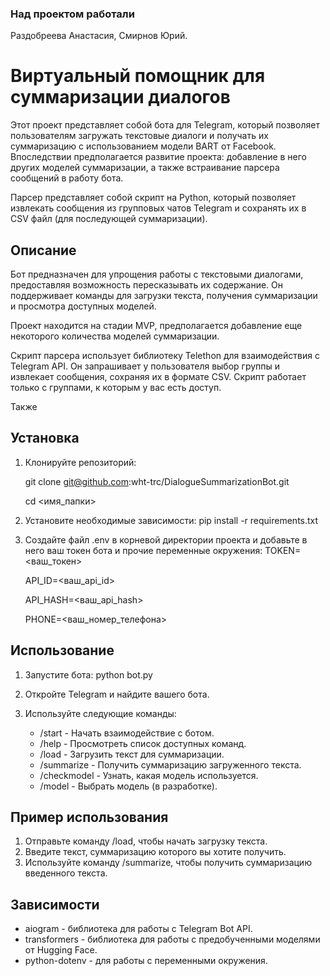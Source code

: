 ### Над проектом работали

Раздобреева Анастасия, Смирнов Юрий.

# Виртуальный помощник для суммаризации диалогов

Этот проект представляет собой бота для Telegram, который позволяет пользователям загружать текстовые диалоги и получать их суммаризацию с использованием модели BART от Facebook. Впоследствии предполагается развитие проекта: добавление в него других моделей суммаризации, а также встраивание парсера сообщений в работу бота.

Парсер представляет собой скрипт на Python, который позволяет извлекать сообщения из групповых чатов Telegram и сохранять их в CSV файл (для последующей суммаризации).

## Описание

Бот предназначен для упрощения работы с текстовыми диалогами, предоставляя возможность пересказывать их содержание. Он поддерживает команды для загрузки текста, получения суммаризации и просмотра доступных моделей.

Проект находится на стадии MVP, предполагается добавление еще некоторого количества моделей суммаризации.

Скрипт парсера использует библиотеку Telethon для взаимодействия с Telegram API. Он запрашивает у пользователя выбор группы и извлекает сообщения, сохраняя их в формате CSV. Скрипт работает только с группами, к которым у вас есть доступ.

Также

## Установка

1. Клонируйте репозиторий:

   git clone git@github.com:wht-trc/DialogueSummarizationBot.git

   cd <имя_папки>

2. Установите необходимые зависимости:
    pip install -r requirements.txt

3. Создайте файл .env в корневой директории проекта и добавьте в него ваш токен бота и прочие переменные окружения:
    TOKEN=<ваш_токен>

    API_ID=<ваш_api_id>

    API_HASH=<ваш_api_hash>
    
    PHONE=<ваш_номер_телефона>

## Использование

1. Запустите бота:
    python bot.py

2. Откройте Telegram и найдите вашего бота.

3. Используйте следующие команды:

    * /start - Начать взаимодействие с ботом.
    * /help - Просмотреть список доступных команд.
    * /load - Загрузить текст для суммаризации.
    * /summarize - Получить суммаризацию загруженного текста.
    * /checkmodel - Узнать, какая модель используется.
    * /model - Выбрать модель (в разработке).

## Пример использования

1. Отправьте команду /load, чтобы начать загрузку текста.
2. Введите текст, суммаризацию которого вы хотите получить.
3. Используйте команду /summarize, чтобы получить суммаризацию введенного текста.

## Зависимости

* aiogram - библиотека для работы с Telegram Bot API.
* transformers - библиотека для работы с предобученными моделями от Hugging Face.
* python-dotenv - для работы с переменными окружения.
